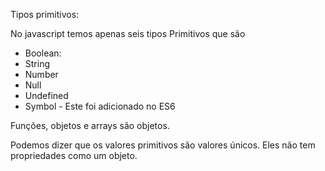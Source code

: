 Tipos primitivos:

No javascript temos apenas seis tipos Primitivos que são
 - Boolean:
 - String
 - Number
 - Null
 - Undefined
 - Symbol - Este foi adicionado no ES6

Funções, objetos e arrays são objetos.

Podemos dizer que os valores primitivos são valores únicos.
Eles não tem propriedades como um objeto.